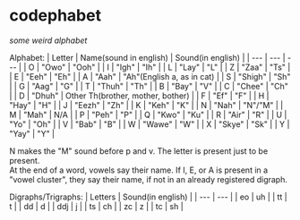 # codephabet

*some weird alphabet*

Alphabet:
| Letter | Name(sound in english) | Sound(in english) |
| --- | --- | --- |
| O | "Owo" | "Ooh" |
| I | "Igh" | "Ih" |
| L | "Lay" | "L" |
| Z | "Zaa" | "Ts" |
| E | "Eeh" | "Eh" |
| A | "Aah" | "Ah"(English a, as in cat) |
| S | "Shigh" | "Sh" |
| G | "Aag" | "G" |
| T | "Thuh" | "Th" |
| B | "Bay" | "V" |
| C | "Chee" | "Ch" |
| D | "Dhuh" | Other Th(brother, mother, bother) |
| F | "Ef" | "F" |
| H | "Hay" | "H" |
| J | "Eezh" | "Zh" |
| K | "Keh" | "K" |
| N | "Nah" | "N"/"M" |
| M | "Mah" | N/A |
| P | "Peh" | "P" |
| Q | "Kwo" | "Ku" |
| R | "Air" | "R" |
| U | "Yo" | "Oh" |
| V | "Bab" | "B" |
| W | "Wawe" | "W" |
| X | "Skye" | "Sk" |
| Y | "Yay" | "Y" |

N makes the "M" sound before p and v. The letter is present just to be present.  
At the end of a word, vowels say their name.
If I, E, or A is present in a "vowel cluster", they say their name, if not in an already registered digraph.

Digraphs/Trigraphs:
| Letters | Sound(in english) |
| --- | --- |
| eo | uh |
| tt | t |
| dd | d |
| ddj | j |
| ts | ch |
| zc | z |
| tc | sh |
